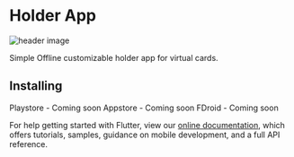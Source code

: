 # Holder App

![header image](https://github.com/account/reponame/blob/main/assets/images/cover.png)

Simple Offline customizable holder app for virtual cards. 

## Installing

Playstore - Coming soon
Appstore - Coming soon
FDroid - Coming soon

For help getting started with Flutter, view our
[online documentation](https://flutter.dev/docs), which offers tutorials,
samples, guidance on mobile development, and a full API reference.
